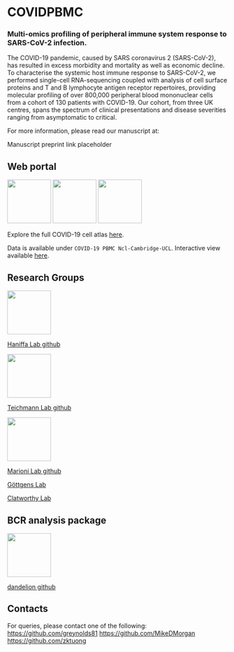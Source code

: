 # COVIDPBMC
### Multi-omics profiling of peripheral immune system response to SARS-CoV-2 infection.

The COVID-19 pandemic, caused by SARS coronavirus 2 (SARS-CoV-2), has resulted in excess morbidity and mortality as well as economic decline. To characterise the systemic host immune response to SARS-CoV-2, we performed single-cell RNA-sequencing coupled with analysis of cell surface proteins and T and B lymphocyte antigen receptor repertoires, providing molecular profiling of over 800,000 peripheral blood mononuclear cells from a cohort of 130 patients with COVID-19.  Our cohort, from three UK centres, spans the spectrum of clinical presentations and disease severities ranging from asymptomatic to critical.

For more information, please read our manuscript at:

Manuscript preprint link placeholder

## Web portal
<a href="https://www.sanger.ac.uk/" rel="Wellcome Trust Sanger Institute"><img src="https://www.covid19cellatlas.org/logos/sanger.png" height="100"></a>
<a href="https://data.humancellatlas.org/" rel="Human cell atlas"><img src="https://www.covid19cellatlas.org/logos/human-cell-atlas.png" height="100"></a>
<a href="https://chanzuckerberg.com/" rel="Chan-Zuckerberg Initiative"><img src="https://www.covid19cellatlas.org/logos/chan-zuckerberg-initiative.png" height="100"></a>

Explore the full COVID-19 cell atlas [here](https://www.covid19cellatlas.org/).

Data is available under `COVID-19 PBMC Ncl-Cambridge-UCL`. Interactive view available [here](https://covid19cellatlas.org/haniffa21).


## Research Groups
<a href="https://haniffalab.com" rel="Haniffa Lab"><img src="https://avatars0.githubusercontent.com/u/44367631?s=200&v=4" height="100"></a>

[Haniffa Lab github](https://github.com/haniffalab)

<a href="https://www.teichlab.org" rel="Teichmann Lab"><img src="http://static1.squarespace.com/static/56d85b53c6fc08fe12541664/t/580e213129687fbc612f9a5c/1610115725446/?format=1500w" height="100"></a>

[Teichmann Lab github](https://github.com/Teichlab)

<a href="https://github.com/MarioniLab" rel="Marioni Lab"><img src="https://avatars3.githubusercontent.com/u/16623186?s=200&v=4" height="100"></a>

[Marioni Lab github](https://github.com/MarioniLab)

[Göttgens Lab](http://www.haem.cam.ac.uk/staff/senior-staff/professor-bertie-gottgens/)

[Clatworthy Lab](https://www.med.cam.ac.uk/clatworthy/)

## BCR analysis package
<a href="https://sc-dandelion.readthedocs.io/" rel="dandelion"><img src="https://github.com/zktuong/dandelion/blob/master/notebooks/img/dandelion_logo.png" height="100"></a>

[dandelion github](https://github.com/zktuong/dandelion)

## Contacts
For queries, please contact one of the following:
https://github.com/greynolds81
https://github.com/MikeDMorgan
https://github.com/zktuong


